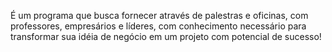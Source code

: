É um programa que busca fornecer através de palestras e oficinas, com professores, empresários e líderes, com conhecimento necessário para transformar sua idéia de negócio em um projeto com potencial de sucesso!
